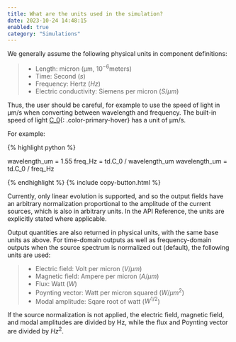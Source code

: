 ```yaml
---
title: What are the units used in the simulation?
date: 2023-10-24 14:48:15
enabled: true
category: "Simulations"
---
```

We generally assume the following physical units in component definitions:

> * Length: micron (μm, $10^{-6}$​​​ meters)
> * Time: Second ($s$)
> * Frequency: Hertz ($Hz$)
> * Electric conductivity: Siemens per micron ($S/μm$)

Thus, the user should be careful, for example to use the speed of light in μm/s when converting between wavelength and frequency. The built-in speed of light [C\_0](https://docs.flexcompute.com/projects/tidy3d/en/latest/_autosummary/tidy3d.C_0.html#tidy3d.C_0){: .color-primary-hover} has a unit of μm/s.

For example:

<div markdown class="code-snippet">{% highlight python %}

wavelength_um = 1.55
freq_Hz = td.C_0 / wavelength_um
wavelength_um = td.C_0 / freq_Hz

{% endhighlight %}
{% include copy-button.html %}</div>



Currently, only linear evolution is supported, and so the output fields have an arbitrary normalization proportional to the amplitude of the current sources, which is also in arbitrary units. In the API Reference, the units are explicitly stated where applicable.

Output quantities are also returned in physical units, with the same base units as above. For time-domain outputs as well as frequency-domain outputs when the source spectrum is normalized out (default), the following units are used:

> * Electric field: Volt per micron ($V/μm$)
> * Magnetic field: Ampere per micron ($A/μm$)
> * Flux: Watt ($W$)
> * Poynting vector: Watt per micron squared ($W/μm^{2}$​​​​​)
> * Modal amplitude: Sqare root of watt ($W^{1/2}$​​​​​)

If the source normalization is not applied, the electric field, magnetic field, and modal amplitudes are divided by Hz, while the flux and Poynting vector are divided by $Hz^{2}$.
